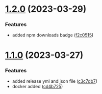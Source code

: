# [1.2.0](https://github.com/manthanank/learn-angular/compare/v1.1.0...v1.2.0) (2023-03-29)


### Features

* added npm downloads badge ([f2c0515](https://github.com/manthanank/learn-angular/commit/f2c05151bcb3b843c566184a8651dd6d3d24e3f9))



# [1.1.0](https://github.com/manthanank/learn-angular/compare/cd4b725c1f0256aa8588f4771fdbd4c949b59712...v1.1.0) (2023-03-27)


### Features

* added release yml and json file ([c3c7db7](https://github.com/manthanank/learn-angular/commit/c3c7db73eb02a880c3b0a8267ed224eb5115984e))
* docker added ([cd4b725](https://github.com/manthanank/learn-angular/commit/cd4b725c1f0256aa8588f4771fdbd4c949b59712))



